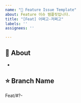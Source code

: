 ```yaml
---
name: "🍏 Feature Issue Template"
about: Feature 이슈 템플릿입니다.
title: "[Feat] 어쩌고-저쩌고"
labels: ''
assignees: ''

---
```


## 🐰 About
<!-- 해당 이슈에서 할 작업에 대해 설명해 주세요. -->
* 

## ⭐️ Branch Name
<!-- 해당 이슈와 관련된 작업을 진행할 브랜치명을 작성해 주세요. -->
Feat/#?-

<!-- UI 작업인지, network 작업인지 Label 추가하기! -->
